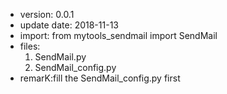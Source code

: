 - version: 0.0.1
- update date: 2018-11-13
- import: from mytools_sendmail import SendMail
- files:
	1. SendMail.py
	2. SendMail_config.py
- remarK:fill the SendMail_config.py first